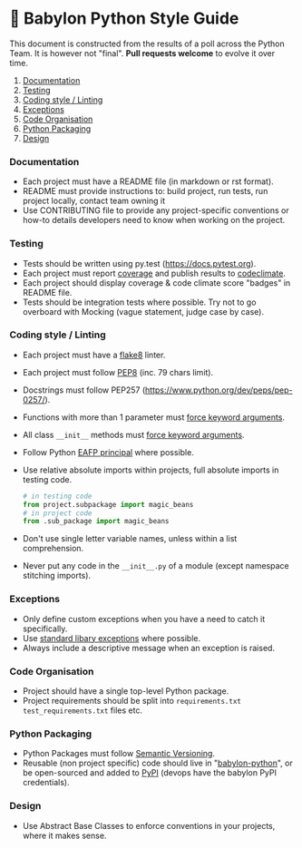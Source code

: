 # 🐍 Babylon Python Style Guide


This document is constructed from the results of a poll across the Python Team. It is however not "final". **Pull requests welcome** to evolve it over time.


1. [Documentation](#documentation)
2. [Testing](#testing)
3. [Coding style / Linting](#coding-style--linting)
4. [Exceptions](#exceptions)
5. [Code Organisation](#code-organisation)
6. [Python Packaging](#python-packaging)
7. [Design](e#design)


### Documentation

- Each project must have a README file (in markdown or rst format).
- README must provide instructions to: build project, run tests, run project locally, contact team owning it
- Use CONTRIBUTING file to provide any project-specific conventions or how-to details developers need to know when working on the project.


### Testing

- Tests should be written using py.test (https://docs.pytest.org).
- Each project must report [coverage](https://coverage.readthedocs.io) and publish results to [codeclimate](https://codeclimate.com).
- Each project should display coverage & code climate score "badges" in README file.
- Tests should be integration tests where possible. Try not to go overboard with Mocking (vague statement, judge case by case).


### Coding style / Linting

- Each project must have a [flake8](https://pypi.python.org/pypi/flake8) linter.
- Each project must follow [PEP8](https://www.python.org/dev/peps/pep-0008/) (inc. 79 chars limit).
- Docstrings must follow PEP257 (https://www.python.org/dev/peps/pep-0257/).
- Functions with more than 1 parameter must [force keyword arguments](https://www.python.org/dev/peps/pep-3102/).
- All class `__init__` methods must [force keyword arguments](https://www.python.org/dev/peps/pep-3102/).
- Follow Python [EAFP principal](http://python.net/~goodger/projects/pycon/2007/idiomatic/handout.html#eafp-vs-lbyl) where possible.
- Use relative absolute imports within projects, full absolute imports in testing code.

  ```python
  # in testing code
  from project.subpackage import magic_beans
  # in project code
  from .sub_package import magic_beans
  ```
- Don't use single letter variable names, unless within a list comprehension.
- Never put any code in the `__init__.py` of a module (except namespace stitching imports).


### Exceptions

- Only define custom exceptions when you have a need to catch it specifically.
- Use [standard libary exceptions](https://docs.python.org/3/library/exceptions.html) where possible.
- Always include a descriptive message when an exception is raised.

### Code Organisation

- Project should have a single top-level Python package.
- Project requirements should be split into `requirements.txt` `test_requirements.txt` files etc.


### Python Packaging

- Python Packages must follow [Semantic Versioning](http://semver.org/).
- Reusable (non project specific) code should live in "[babylon-python](https://github.com/Babylonpartners/babylon-python)", or be open-sourced and added to [PyPI](https://pypi.python.org/pypi) (devops have the babylon PyPI credentials).

### Design

- Use Abstract Base Classes to enforce conventions in your projects, where it makes sense.
